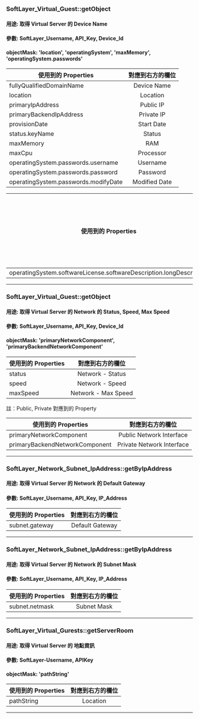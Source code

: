### SoftLayer\_Virtual\_Guest::getObject
#### 用途: 取得 Virtual Server 的 Device Name
#### 參數: SoftLayer\_Username, API\_Key, Device\_Id
#### objectMask: 'location', 'operatingSystem', 'maxMemory', 'operatingSystem.passwords'

| 使用到的 Properties | 對應到右方的欄位 |
| ------------- |:-------------:|
| fullyQualifiedDomainName | Device Name |
| location | Location |
| primaryIpAddress | Public IP |
| primaryBackendIpAddress | Private IP |
| provisionDate | Start Date |
| status.keyName | Status |
| maxMemory | RAM |
| maxCpu | Processor |
| operatingSystem.passwords.username | Username |
| operatingSystem.passwords.password | Password |
| operatingSystem.passwords.modifyDate | Modified Date |

| 使用到的 Properties | 對應到右方的欄位 |
| ------------- |:-------------:|
|operatingSystem.softwareLicense.softwareDescription.longDescription | OS |

***

### SoftLayer\_Virtual\_Guest::getObject
#### 用途: 取得 Virtual Server 的 Network 的 Status, Speed, Max Speed
#### 參數: SoftLayer\_Username, API\_Key, Device\_Id
#### objectMask: 'primaryNetworkComponent', 'primaryBackendNetworkComponent'

| 使用到的 Properties | 對應到右方的欄位 |
| ------------- |:-------------:|
| status | Network - Status |
| speed | Network - Speed |
| maxSpeed | Network - Max Speed |

註：Public, Private 對應到的 Property

| 使用到的 Properties | 對應到右方的欄位 |
| ------------- |:-------------:|
| primaryNetworkComponent | Public Network Interface |
| primaryBackendNetworkComponent | Private Network Interface |

***

### SoftLayer\_Network\_Subnet\_IpAddress::getByIpAddress
#### 用途: 取得 Virtual Server 的 Network 的 Default Gateway
#### 參數: SoftLayer\_Username, API\_Key, IP\_Address

| 使用到的 Properties | 對應到右方的欄位 |
| ------------- |:-------------:|
| subnet.gateway | Default Gateway |

***

### SoftLayer\_Network\_Subnet\_IpAddress::getByIpAddress
#### 用途: 取得 Virtual Server 的 Network 的 Subnet Mask
#### 參數: SoftLayer\_Username, API\_Key, IP\_Address

| 使用到的 Properties | 對應到右方的欄位 |
| ------------- |:-------------:|
| subnet.netmask | Subnet Mask |

***


### SoftLayer\_Virtual\_Gurests::getServerRoom
#### 用途: 取得 Virtual Server 的 地點資訊
#### 參數: SoftLayer-Username, APIKey
#### objectMask: 'pathString'

| 使用到的 Properties | 對應到右方的欄位 |
| ------------- |:-------------:|
| pathString | Location | 

***
